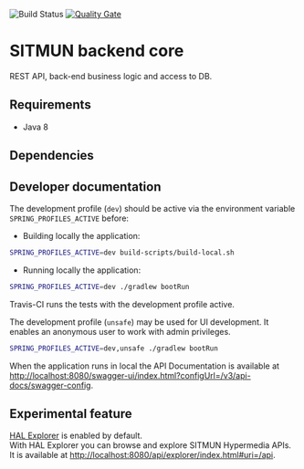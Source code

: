 ![Build Status](https://github.com/sitmun/sitmun-backend-core/workflows/CI/badge.svg)
[![Quality Gate](https://sonarcloud.io/api/project_badges/measure?project=org.sitmun%3Asitmun-backend-core&metric=alert_status)](https://sonarcloud.io/dashboard?id=org.sitmun%3Asitmun-backend-core)

# SITMUN backend core

REST API, back-end business logic and access to DB.

## Requirements

- Java 8

## Dependencies

## Developer documentation

The development profile (`dev`) should be active via the environment variable `SPRING_PROFILES_ACTIVE` before:

- Building locally the application:

```bash
SPRING_PROFILES_ACTIVE=dev build-scripts/build-local.sh
```

- Running locally the application:

```bash
SPRING_PROFILES_ACTIVE=dev ./gradlew bootRun
```

Travis-CI runs the tests with the development profile active.

The development profile (`unsafe`) may be used for UI development. It enables an anonymous user to work with admin
privileges.

```bash
SPRING_PROFILES_ACTIVE=dev,unsafe ./gradlew bootRun
```

When the application runs in local the API Documentation is available at
<http://localhost:8080/swagger-ui/index.html?configUrl=/v3/api-docs/swagger-config>.

## Experimental feature

[HAL Explorer](https://github.com/toedter/hal-explorer) is enabled by default.  
With HAL Explorer you can browse and explore SITMUN Hypermedia APIs. It is available
at <http://localhost:8080/api/explorer/index.html#uri=/api>.
